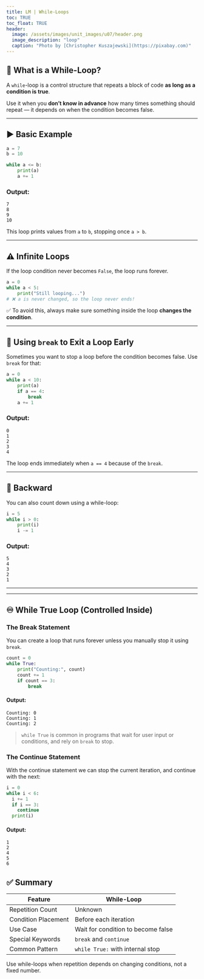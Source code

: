 ```yaml
---
title: LM | While-Loops
toc: TRUE
toc_float: TRUE
header:
  image: /assets/images/unit_images/u07/header.png
  image_description: "loop"
  caption: "Photo by [Christopher Kuszajewski](https://pixabay.com)"
---
```


## 🔁 What is a While-Loop?

A `while`-loop is a control structure that repeats a block of code **as long as a condition is true**.

Use it when you **don’t know in advance** how many times something should repeat — it depends on when the condition becomes false.

---

## ▶️ Basic Example

```python
a = 7
b = 10

while a <= b:
    print(a)
    a += 1
```

### Output:
```
7
8
9
10
```

This loop prints values from `a` to `b`, stopping once `a > b`.

---

## ⚠️ Infinite Loops

If the loop condition never becomes `False`, the loop runs forever.

```python
a = 0
while a < 5:
    print("Still looping...")
# ❌ a is never changed, so the loop never ends!
```

✅ To avoid this, always make sure something inside the loop **changes the condition**.

---

## 🚨 Using `break` to Exit a Loop Early

Sometimes you want to stop a loop before the condition becomes false. Use `break` for that:

```python
a = 0
while a < 10:
    print(a)
    if a == 4:
        break
    a += 1
```

### Output:
```
0
1
2
3
4
```

The loop ends immediately when `a == 4` because of the `break`.


---

## 🔢 Backward

You can also count down using a while-loop:

```python
i = 5
while i > 0:
    print(i)
    i -= 1
```

### Output:
```
5
4
3
2
1
```

---

---

## ♾️ While True Loop (Controlled Inside)

### The Break Statement
You can create a loop that runs forever unless you manually stop it using `break`.

```python
count = 0
while True:
    print("Counting:", count)
    count += 1
    if count == 3:
        break
```

#### Output:
```
Counting: 0
Counting: 1
Counting: 2
```

> `while True` is common in programs that wait for user input or conditions, and rely on `break` to stop.

### The Continue Statement

With the continue statement we can stop the current iteration, and continue with the next:
```python
i = 0
while i < 6:
  i += 1
  if i == 3:
    continue
  print(i)
``` 

#### Output:
```
1
2
4
5
6
```
## ✅ Summary

| Feature                 | While-Loop                     |
|-------------------------|--------------------------------|
| Repetition Count        | Unknown                        |
| Condition Placement     | Before each iteration          |
| Use Case                | Wait for condition to become false |
| Special Keywords        | `break` and `continue`         |
| Common Pattern          | `while True:` with internal stop |

Use while-loops when repetition depends on changing conditions, not a fixed number.

